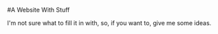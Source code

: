 #A Website With Stuff

I'm not sure what to fill it in with, so, if you want to, give me some ideas.